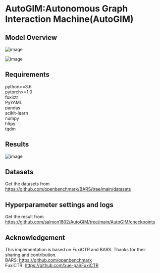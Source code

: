 # AutoGIM:Autonomous Graph Interaction Machine(AutoGIM)
## Model Overview
![image](https://github.com/salmon1802/AutoGIM/assets/73091798/d50cb379-0b6f-4f05-a1d6-f1a635fd03cb)

![image](https://github.com/salmon1802/AutoGIM/assets/73091798/3b87d03c-2627-4c9a-a69d-69929f1ab309)

## Requirements
python>=3.6  
pytorch>=1.0  
fuxictr  
PyYAML  
pandas  
scikit-learn  
numpy  
h5py  
tqdm  
## Results
![image](https://github.com/salmon1802/AutoGIM/assets/73091798/313716b5-50fa-4ce0-9e40-5fe614fc97b8)


## Datasets
Get the datasets from https://github.com/openbenchmark/BARS/tree/main/datasets

## Hyperparameter settings and logs
Get the result from https://github.com/salmon1802/AutoGIM/tree/main/AutoGIM/checkpoints

## Acknowledgement
This implementation is based on FuxiCTR and BARS. Thanks for their sharing and contribution.  
BARS: https://github.com/openbenchmark  
FuxiCTR: https://github.com/xue-pai/FuxiCTR
